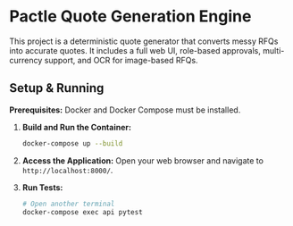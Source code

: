# Pactle Quote Generation Engine

This project is a deterministic quote generator that converts messy RFQs into accurate quotes. It includes a full web UI, role-based approvals, multi-currency support, and OCR for image-based RFQs.

## Setup & Running

**Prerequisites:** Docker and Docker Compose must be installed.

1.  **Build and Run the Container:**
    ```sh
    docker-compose up --build
    ```
2.  **Access the Application:**
    Open your web browser and navigate to `http://localhost:8000/`.

3.  **Run Tests:**
    ```sh
    # Open another terminal
    docker-compose exec api pytest
    ```